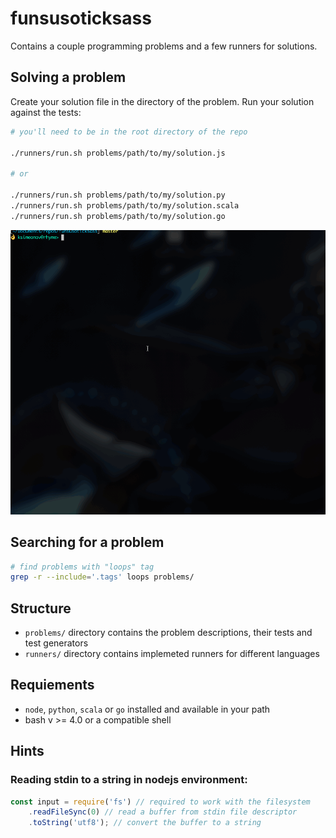 # funsusoticksass

Contains a couple programming problems and a few runners for solutions.

## Solving a problem
Create your solution file in the directory of the problem. Run your solution against the tests:

```bash
# you'll need to be in the root directory of the repo

./runners/run.sh problems/path/to/my/solution.js

# or

./runners/run.sh problems/path/to/my/solution.py
./runners/run.sh problems/path/to/my/solution.scala
./runners/run.sh problems/path/to/my/solution.go
```

![running a solution](./run-solution.gif)

## Searching for a problem

```bash
# find problems with "loops" tag
grep -r --include='.tags' loops problems/
```

## Structure
- `problems/` directory contains the problem descriptions, their tests and test generators
- `runners/` directory contains implemeted runners for different languages

## Requiements
- `node`, `python`, `scala` or `go` installed and available in your path
- bash v >= 4.0 or a compatible shell

## Hints

### Reading stdin to a string in nodejs environment:

```js
const input = require('fs') // required to work with the filesystem
    .readFileSync(0) // read a buffer from stdin file descriptor
    .toString('utf8'); // convert the buffer to a string
```
